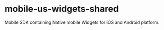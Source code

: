 # mobile-us-widgets-shared
Mobile SDK containing Native mobile Widgets for iOS and Android platform. 
